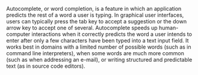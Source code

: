 Autocomplete, or word completion, is a feature in which an application predicts the rest of a word a user is typing. In graphical user interfaces, users can typically press the tab key to accept a suggestion or the down arrow key to accept one of several.
Autocomplete speeds up human-computer interactions when it correctly predicts the word a user intends to enter after only a few characters have been typed into a text input field. It works best in domains with a limited number of possible words (such as in command line interpreters), when some words are much more common (such as when addressing an e-mail), or writing structured and predictable text (as in source code editors).
